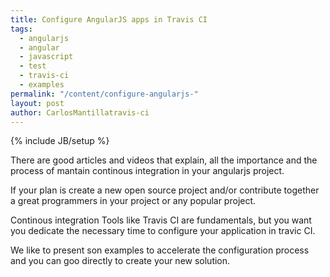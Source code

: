 ```yaml
---
title: Configure AngularJS apps in Travis CI
tags:
  - angularjs
  - angular
  - javascript
  - test
  - travis-ci
  - examples
permalink: "/content/configure-angularjs-"
layout: post
author: CarlosMantillatravis-ci
---
```

{% include JB/setup %}

There are good articles and videos that explain, all the importance and the process of mantain continous integration in your angularjs project.

If your plan is create a new open source project and/or contribute together a great programmers in your project or any popular project.

Continous integration Tools like Travis CI are fundamentals, but you want you dedicate the necessary time to configure your application in travic CI.

We like to present son examples to accelerate the configuration process and you can goo directly to create your new solution.

<!-- more -->

